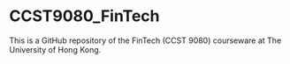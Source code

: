 # CCST9080_FinTech

This is a GitHub repository of the FinTech (CCST 9080) courseware at The University of Hong Kong. 
